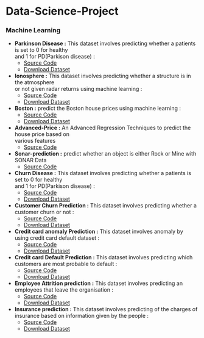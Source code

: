 # Data-Science-Project

### Machine Learning
* **Parkinson Disease :** This dataset involves predicting whether a patients is  set to 0 for healthy<br> and 1 for PD(Parkison disease) :
    * [Source Code](https://github.com/rotimi2020/Parkinson_Disease)
    * [Download Dataset](https://github.com/rotimi2020/Parkinson_Disease/blob/main/Parkinson_disease.csv)
* **Ionosphere :** This dataset involves predicting whether a structure is in the atmosphere<br> or not given radar returns using machine learning :
    * [Source Code](https://github.com/rotimi2020/Ionosphere-prediction)
    * [Download Dataset](https://github.com/rotimi2020/Ionosphere-prediction/blob/main/Ionosphere.csv)
* **Boston :** predict the Boston house prices using machine learning :
    * [Source Code](https://github.com/rotimi2020/Boston-Prediction)
    * [Download Dataset](https://github.com/rotimi2020/Boston-Prediction/blob/main/Boston.csv)
* **Advanced-Price :** An Advanced Regression Techniques to predict the house price based on<br> various features
    * [Source Code](https://github.com/rotimi2020/Advanced-Price)
* **Sonar-prediction :**  predict whether an object is either Rock or Mine with SONAR Data
    * [Source Code](https://github.com/rotimi2020/Sonar-prediction)
* **Churn Disease :** This dataset involves predicting whether a patients is  set to 0 for healthy<br> and 1 for PD(Parkison disease) :
    * [Source Code](https://github.com/rotimi2020/churn_data/blob/main/bigml_pycaret-complete.ipynb)
    * [Download Dataset](https://github.com/rotimi2020/churn_data/blob/main/bigml.csv)
* **Customer Churn Prediction :** This dataset involves predicting whether a customer churn or not :
    * [Source Code](https://github.com/rotimi2020/Customer-churn-prediction/blob/main/bigml_pycaret-complete.ipynb)
    * [Download Dataset](https://github.com/rotimi2020/Customer-churn-prediction/blob/main/churn.csv) 
* **Credit card anomaly Prediction :** This dataset involves anomaly by using credit card default dataset :
    * [Source Code](https://github.com/rotimi2020/credit-card-anomaly/blob/main/credit_anomaly_pycaret.ipynb)
    * [Download Dataset](https://raw.githubusercontent.com/rotimi2020/credit-card-anomaly/main/credit.csv)    
* **Credit card Default Prediction :** This dataset involves predicting which customers are most probable to default :
    * [Source Code](https://github.com/rotimi2020/credit-card-anomaly/blob/main/credit_anomaly_pycaret.ipynb)
    * [Download Dataset](https://raw.githubusercontent.com/rotimi2020/credit-card-anomaly/main/credit.csv) 
* **Employee Attrition prediction :** This dataset involves predicting an employees that leave the organisation :
    * [Source Code](https://github.com/rotimi2020/Employee-Attrition-prediction/blob/main/employee-pycaret.ipynb)
    * [Download Dataset](https://github.com/rotimi2020/Employee-Attrition-prediction/blob/main/employee.csv)
* **Insurance prediction :** This dataset involves predicting of the charges of insurance based on information given by the people :
    * [Source Code](https://github.com/rotimi2020/Insurance-prediction/blob/main/insure-pycaret.ipynb)
    * [Download Dataset](https://github.com/rotimi2020/Insurance-prediction/blob/main/insurance.csv)

